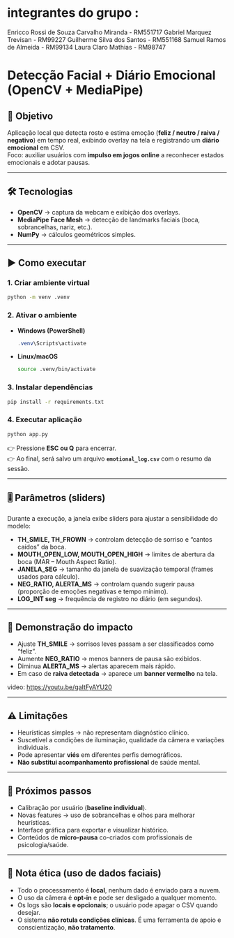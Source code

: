 # integrantes do grupo :

Enricco Rossi de Souza Carvalho Miranda - RM551717
Gabriel Marquez Trevisan - RM99227
Guilherme Silva dos Santos - RM551168
Samuel Ramos de Almeida - RM99134
Laura Claro Mathias - RM98747



# Detecção Facial + Diário Emocional (OpenCV + MediaPipe)

## 🎯 Objetivo
Aplicação local que detecta rosto e estima emoção (**feliz / neutro / raiva / negativo**) em tempo real, exibindo overlay na tela e registrando um **diário emocional** em CSV.  
Foco: auxiliar usuários com **impulso em jogos online** a reconhecer estados emocionais e adotar pausas.

---

## 🛠 Tecnologias
- **OpenCV** → captura da webcam e exibição dos overlays.  
- **MediaPipe Face Mesh** → detecção de landmarks faciais (boca, sobrancelhas, nariz, etc.).  
- **NumPy** → cálculos geométricos simples.  

---

## ▶️ Como executar

### 1. Criar ambiente virtual
```bash
python -m venv .venv
```

### 2. Ativar o ambiente
- **Windows (PowerShell)**  
  ```powershell
  .venv\Scripts\activate
  ```
- **Linux/macOS**  
  ```bash
  source .venv/bin/activate
  ```

### 3. Instalar dependências
```bash
pip install -r requirements.txt
```

### 4. Executar aplicação
```bash
python app.py
```

👉 Pressione **ESC ou Q** para encerrar.  
👉 Ao final, será salvo um arquivo **`emotional_log.csv`** com o resumo da sessão.

---

## 🎚 Parâmetros (sliders)

Durante a execução, a janela exibe sliders para ajustar a sensibilidade do modelo:

- **TH_SMILE, TH_FROWN** → controlam detecção de sorriso e “cantos caídos” da boca.  
- **MOUTH_OPEN_LOW, MOUTH_OPEN_HIGH** → limites de abertura da boca (MAR – Mouth Aspect Ratio).  
- **JANELA_SEG** → tamanho da janela de suavização temporal (frames usados para cálculo).  
- **NEG_RATIO, ALERTA_MS** → controlam quando sugerir pausa (proporção de emoções negativas e tempo mínimo).  
- **LOG_INT seg** → frequência de registro no diário (em segundos).  

---

## 🎥 Demonstração do impacto
- Ajuste **TH_SMILE** → sorrisos leves passam a ser classificados como “feliz”.  
- Aumente **NEG_RATIO** → menos banners de pausa são exibidos.  
- Diminua **ALERTA_MS** → alertas aparecem mais rápido.  
- Em caso de **raiva detectada** → aparece um **banner vermelho** na tela.  

video: https://youtu.be/gaItFyAYU20

---

## ⚠️ Limitações
- Heurísticas simples → não representam diagnóstico clínico.  
- Suscetível a condições de iluminação, qualidade da câmera e variações individuais.  
- Pode apresentar **viés** em diferentes perfis demográficos.  
- **Não substitui acompanhamento profissional** de saúde mental.  

---

## 🚀 Próximos passos
- Calibração por usuário (**baseline individual**).  
- Novas features → uso de sobrancelhas e olhos para melhorar heurísticas.  
- Interface gráfica para exportar e visualizar histórico.  
- Conteúdos de **micro-pausa** co-criados com profissionais de psicologia/saúde.  

---

## 📜 Nota ética (uso de dados faciais)
- Todo o processamento é **local**, nenhum dado é enviado para a nuvem.  
- O uso da câmera é **opt-in** e pode ser desligado a qualquer momento.  
- Os logs são **locais e opcionais**; o usuário pode apagar o CSV quando desejar.  
- O sistema **não rotula condições clínicas**. É uma ferramenta de apoio e conscientização, **não tratamento**.  
